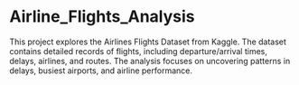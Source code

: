 # Airline_Flights_Analysis
This project explores the Airlines Flights Dataset from Kaggle. The dataset contains detailed records of flights, including departure/arrival times, delays, airlines, and routes. The analysis focuses on uncovering patterns in delays, busiest airports, and airline performance.

